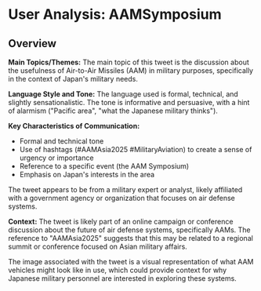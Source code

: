 # User Analysis: AAMSymposium

## Overview

**Main Topics/Themes:**
The main topic of this tweet is the discussion about the usefulness of Air-to-Air Missiles (AAM) in military purposes, specifically in the context of Japan's military needs.

**Language Style and Tone:**
The language used is formal, technical, and slightly sensationalistic. The tone is informative and persuasive, with a hint of alarmism ("Pacific area", "what the Japanese military thinks").

**Key Characteristics of Communication:**
* Formal and technical tone
* Use of hashtags (#AAMAsia2025 #MilitaryAviation) to create a sense of urgency or importance
* Reference to a specific event (the AAM Symposium)
* Emphasis on Japan's interests in the area

The tweet appears to be from a military expert or analyst, likely affiliated with a government agency or organization that focuses on air defense systems.

**Context:**
The tweet is likely part of an online campaign or conference discussion about the future of air defense systems, specifically AAMs. The reference to "AAMAsia2025" suggests that this may be related to a regional summit or conference focused on Asian military affairs.

The image associated with the tweet is a visual representation of what AAM vehicles might look like in use, which could provide context for why Japanese military personnel are interested in exploring these systems.